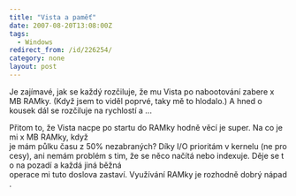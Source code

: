 ```yaml
---
title: "Vista a paměť"
date: 2007-08-20T13:08:00Z
tags:
  - Windows
redirect_from: /id/226254/
category: none
layout: post
---
```

Je zajímavé, jak se každý rozčiluje, že mu Vista po nabootování zabere x MB RAMky. (Když jsem to viděl poprvé, taky mě to hlodalo.) A hned o kousek dál se rozčiluje na rychlostí a ...

Přitom to, že Vista nacpe po startu do RAMky hodně věcí je super. Na co je mi x MB RAMky, když je mám půlku času z 50% nezabraných? Díky I/O prioritám v kernelu (ne procesy), ani nemám problém s tim, že se něco načítá nebo indexuje. Děje se to na pozadí a každá jiná běžná operace mi tuto doslova zastaví. Využívání RAMky je rozhodně dobrý nápad.
